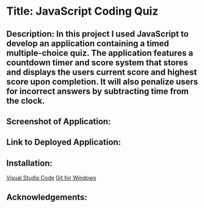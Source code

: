 # Title: JavaScript Coding Quiz

## Description: In this project I used JavaScript to develop an application containing a timed multiple-choice quiz. The application features a countdown timer and score system that stores and displays the users current score and highest score upon completion. It will also penalize users for incorrect answers by subtracting time from the clock.

## Screenshot of Application:

## Link to Deployed Application:

## Installation: 
[Visual Studio Code](https://code.visualstudio.com/download)
[Git for Windows](https://gitforwindows.org/)

## Acknowledgements:  



